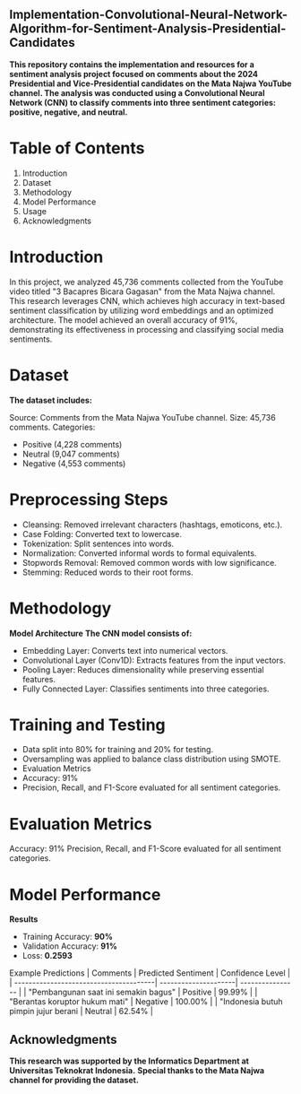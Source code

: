 ## Implementation-Convolutional-Neural-Network-Algorithm-for-Sentiment-Analysis-Presidential-Candidates


**This repository contains the implementation and resources for a sentiment analysis project focused on comments about the 2024 Presidential and Vice-Presidential candidates on the Mata Najwa YouTube channel. The analysis was conducted using a Convolutional Neural Network (CNN) to classify comments into three sentiment categories: positive, negative, and neutral.**

# Table of Contents

1. Introduction
2. Dataset
3. Methodology
4. Model Performance
5. Usage
6. Acknowledgments

# Introduction
In this project, we analyzed 45,736 comments collected from the YouTube video titled "3 Bacapres Bicara Gagasan" from the Mata Najwa channel. This research leverages CNN, which achieves high accuracy in text-based sentiment classification by utilizing word embeddings and an optimized architecture. The model achieved an overall accuracy of 91%, demonstrating its effectiveness in processing and classifying social media sentiments.

# Dataset
 **The dataset includes:**

Source: Comments from the Mata Najwa YouTube channel.
Size: 45,736 comments.
Categories:
- Positive (4,228 comments)
- Neutral (9,047 comments)
- Negative (4,553 comments)

# Preprocessing Steps

- Cleansing: Removed irrelevant characters (hashtags, emoticons, etc.).
- Case Folding: Converted text to lowercase.
- Tokenization: Split sentences into words.
- Normalization: Converted informal words to formal equivalents.
- Stopwords Removal: Removed common words with low significance.
- Stemming: Reduced words to their root forms.

# Methodology
**Model Architecture**
**The CNN model consists of:**

- Embedding Layer: Converts text into numerical vectors.
- Convolutional Layer (Conv1D): Extracts features from the input vectors.
- Pooling Layer: Reduces dimensionality while preserving essential features.
- Fully Connected Layer: Classifies sentiments into three categories.

# Training and Testing

- Data split into 80% for training and 20% for testing.
- Oversampling was applied to balance class distribution using SMOTE.
- Evaluation Metrics
- Accuracy: 91%
- Precision, Recall, and F1-Score evaluated for all sentiment categories.

# Evaluation Metrics

Accuracy: 91%
Precision, Recall, and F1-Score evaluated for all sentiment categories.

# Model Performance
**Results**

- Training Accuracy: **90%**
- Validation Accuracy: **91%**
- Loss: **0.2593**

Example Predictions
| Comments                               | Predicted Sentiment  | Confidence Level | 
| ---------------------------------------| ---------------------| ---------------- |
| "Pembangunan saat ini semakin bagus"   | Positive             | 99.99%           | 
| "Berantas koruptor hukum mati"         | Negative             | 100.00%          |
| "Indonesia butuh pimpin jujur berani   | Neutral              | 62.54%           | 


## Acknowledgments

**This research was supported by the Informatics Department at Universitas Teknokrat Indonesia.** 
**Special thanks to the Mata Najwa channel for providing the dataset.**